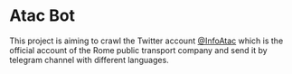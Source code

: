 # Atac Bot
This project is aiming to crawl the Twitter account [@InfoAtac](https://twitter.com/InfoAtac) which is the official account of the Rome public transport company and send it by telegram channel with different languages.





